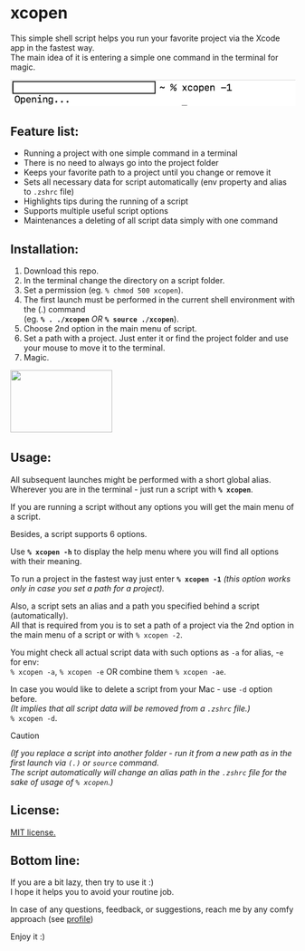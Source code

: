 # xcopen
This simple shell script helps you run your favorite project via the Xcode app in the fastest way.\
The main idea of it is entering a simple one command in the terminal for magic.

![](/Assets/Intro.png)

## Feature list:
- Running a project with one simple command in a terminal
- There is no need to always go into the project folder
- Keeps your favorite path to a project until you change or remove it
- Sets all necessary data for script automatically (env property and alias to `.zshrc` file)
- Highlights tips during the running of a script
- Supports multiple useful script options
- Maintenances a deleting of all script data simply with one command

## Installation:
1. Download this repo.
2. In the terminal change the directory on a script folder.
3. Set a permission (eg. `% chmod 500 xcopen`).
4. The first launch must be performed in the current shell environment with the (.) command\
	(eg. **`% . ./xcopen`** *OR* **`% source ./xcopen`**).
5. Choose 2nd option in the main menu of script.
6. Set a path with a project. Just enter it or find the project folder and use your mouse to move it to the terminal.
7. Magic. 
<img src="https://media.giphy.com/media/Z3VgQu8hkVeB1bakS9/giphy.gif" width="180" height="110"/>

## Usage:
All subsequent launches might be performed with a short global alias.\
Wherever you are in the terminal - just run a script with **`% xcopen`**.

If you are running a script without any options you will get the main menu of a script.

Besides, a script supports 6 options.

Use **`% xcopen -h`** to display the help menu where you will find all options with their meaning.

To run a project in the fastest way just enter **`% xcopen -1`** *(this option works only in case you set a path for a project).*

Also, a script sets an alias and a path you specified behind a script (automatically).\
All that is required from you is to set a path of a project via the 2nd option in the main menu of a script or with `% xcopen -2`.

You might check all actual script data with such options as `-a` for alias, -`e` for env:\
`% xcopen -a`, `% xcopen -e` OR combine them `% xcopen -ae`.

In case you would like to delete a script from your Mac - use `-d` option before.\
*(It implies that all script data will be removed from a `.zshrc` file.)*\
`% xcopen -d`.

> [!CAUTION]
> *(If you replace a script into another folder - run it from a new path as in the first launch via `(.)` or `source` command.\
>  The script automatically will change an alias path in the `.zshrc` file for the sake of usage of `% xcopen`.)*

## License:
[MIT license.](https://github.com/Athleteg/xcopen/blob/main/LICENSE)


## Bottom line:

If you are a bit lazy, then try to use it :)\
I hope it helps you to avoid your routine job.

In case of any questions, feedback, or suggestions, reach me by any comfy approach (see [profile](https://github.com/Athleteg))

Enjoy it :)
